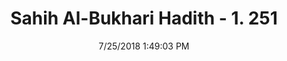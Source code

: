 ---
title        : "Sahih Al-Bukhari Hadith - 1. 251"
date         : 7/25/2018 1:49:03 PM
draft        : false
type         : "hadith"
layout       : "hadith"
BookCode     : "SHB"
VolumeNumber : "1"
HadithNumber : "251"
categories  :  ["Ghusl-Bathing with a Sa of water"]
tags  :  ["Abu Salama"]
---